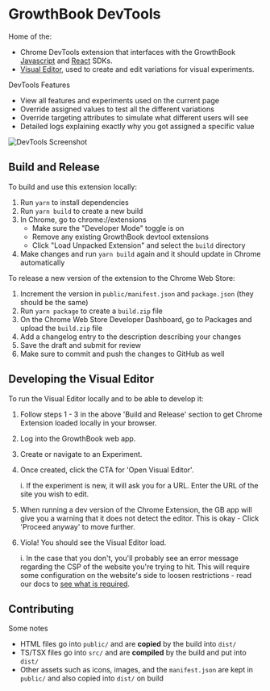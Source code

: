 # GrowthBook DevTools

Home of the:

-   Chrome DevTools extension that interfaces with the GrowthBook [Javascript](https://docs.growthbook.io/lib/js) and [React](https://docs.growthbook.io/lib/react) SDKs.
-   [Visual Editor](https://docs.growthbook.io/app/visual), used to create and edit variations for visual experiments.

DevTools Features

-   View all features and experiments used on the current page
-   Override assigned values to test all the different variations
-   Override targeting attributes to simulate what different users will see
-   Detailed logs explaining exactly why you got assigned a specific value

![DevTools Screenshot](/devtools-screenshot.png)

## Build and Release

To build and use this extension locally:

1. Run `yarn` to install dependencies
2. Run `yarn build` to create a new build
3. In Chrome, go to chrome://extensions
    - Make sure the "Developer Mode" toggle is on
    - Remove any existing GrowthBook devtool extensions
    - Click "Load Unpacked Extension" and select the `build` directory
4. Make changes and run `yarn build` again and it should update in Chrome automatically

To release a new version of the extension to the Chrome Web Store:

1. Increment the version in `public/manifest.json` and `package.json` (they should be the same)
2. Run `yarn package` to create a `build.zip` file
3. On the Chrome Web Store Developer Dashboard, go to Packages and upload the `build.zip` file
4. Add a changelog entry to the description describing your changes
5. Save the draft and submit for review
6. Make sure to commit and push the changes to GitHub as well

## Developing the Visual Editor

To run the Visual Editor locally and to be able to develop it:

1. Follow steps 1 - 3 in the above 'Build and Release' section to get Chrome Extension loaded locally in your browser.
2. Log into the GrowthBook web app.
3. Create or navigate to an Experiment.
4. Once created, click the CTA for 'Open Visual Editor'.

    i. If the experiment is new, it will ask you for a URL. Enter the URL of the site you wish to edit.

5. When running a dev version of the Chrome Extension, the GB app will give you a warning that it does not detect the editor. This is okay - Click 'Proceed anyway' to move further.
6. Viola! You should see the Visual Editor load.

    i. In the case that you don't, you'll probably see an error message regarding the CSP of the website you're trying to hit. This will require some configuration on the website's side to loosen restrictions - read our docs to [see what is required](https://docs.growthbook.io/app/visual#security-requirements).

## Contributing

Some notes

-   HTML files go into `public/` and are **copied** by the build into `dist/`
-   TS/TSX files go into `src/` and are **compiled** by the build and put into `dist/`
-   Other assets such as icons, images, and the `manifest.json` are kept in `public/` and also copied into `dist/` on build
